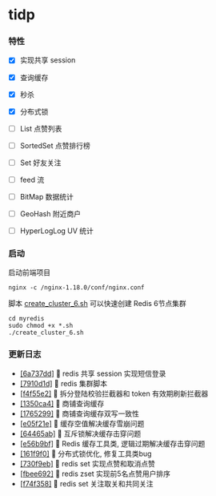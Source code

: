 # tidp

### 特性
- [x] 实现共享 session
- [x] 查询缓存
- [x] 秒杀
- [x] 分布式锁
- [ ] List 点赞列表
- [ ] SortedSet 点赞排行榜
- [ ] Set 好友关注
- [ ] feed 流
- [ ] BitMap 数据统计
- [ ] GeoHash 附近商户
- [ ] HyperLogLog UV 统计


### 启动

启动前端项目
```shell
nginx -c /nginx-1.18.0/conf/nginx.conf
```

脚本 [create_cluster_6.sh](https://github.com/tiiaan/tidp/blob/master/myredis/create_cluster_6.sh) 可以快速创建 Redis 6节点集群
```shell
cd myredis
sudo chmod +x *.sh
./create_cluster_6.sh
```


### 更新日志
- [[6a737dd]](https://github.com/tiiaan/tidp/commit/6a737dd5084eb5d013150a505cb761d11f1b2e4e) :tada: redis 共享 session 实现短信登录
- [[7910d1d]](https://github.com/tiiaan/tidp/commit/7910d1dac857c23ad373e67312b7fa04265e06bb) :tada: redis 集群脚本
- [[f4f55e2]](https://github.com/tiiaan/tidp/commit/f4f55e2bc9d431c93512ddcba10d238f2f9846fb) :tada: 拆分登陆校验拦截器和 token 有效期刷新拦截器
- [[1350ca4]](https://github.com/tiiaan/tidp/commit/1350ca4c000a50c800fb5e8892a1393a170ac288) :tada: 商铺查询缓存
- [[1765299]](https://github.com/tiiaan/tidp/commit/1765299510f41e91de95298969b7dfc2d997bfc8) :tada: 商铺查询缓存双写一致性
- [[e05f21e]](https://github.com/tiiaan/tidp/commit/e05f21e434046e52f8daae2b2a2d9f8b5639aa81) :tada: 缓存空值解决缓存雪崩问题
- [[64465ab]](https://github.com/tiiaan/tidp/commit/64465abb0d873edf428fa193d648b135ddc633a9) :tada: 互斥锁解决缓存击穿问题
- [[e56b9bf]](https://github.com/tiiaan/tidp/commit/e56b9bf4c6c5bd63b3d3707730f5d260bac8c532) :tada: Redis 缓存工具类, 逻辑过期解决缓存击穿问题
- [[161f9f0]](https://github.com/tiiaan/tidp/commit/161f9f092f752001463803f559fb5d0869b35810) :bug: 分布式锁优化, 修复工具类bug
- [[730f9eb]](https://github.com/tiiaan/tidp/commit/730f9eb6fb9e353f443de9d839ba948f88662aa2) :tada: redis set 实现点赞和取消点赞
- [[fbee692]](https://github.com/tiiaan/tidp/commit/fbee692744d22b5877b1f0cdce77e1e5ce9544a8) :tada: redis zset 实现前5名点赞用户排序
- [[f74f358]](https://github.com/tiiaan/tidp/commit/f74f35864cc0cc83f5162597c985aa6868041329) :tada: redis set 关注取关和共同关注
